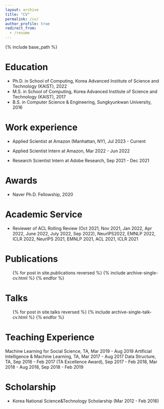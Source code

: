 ```yaml
---
layout: archive
title: "CV"
permalink: /cv/
author_profile: true
redirect_from:
  - /resume
---
```


{% include base_path %}

Education
======
* Ph.D. in School of Computing, Korea Advanced Institute of Science and Technology (KAIST), 2022
* M.S. in School of Computing, Korea Advanced Institute of Science and Technology (KAIST), 2017
* B.S. in Computer Science & Engineering, Sungkyunkwan University, 2016

Work experience
======
* Applied Scientist at Amazon (Manhattan, NY), Jul 2023 - Current

* Applied Scientist Intern at Amazon, Mar 2022 - Jun 2022

* Research Scientist Intern at Adobe Research, Sep 2021 - Dec 2021

Awards
======
* Naver Ph.D. Fellowship, 2020

Academic Service
======
* Reviewer of ACL Rolling Review (Oct 2021, Nov 2021, Jan 2022, Apr 2022, June 2022, July 2022, Sep 2022), NeurIPS2022, EMNLP 2022, ICLR 2022, NeurIPS 2021, EMNLP 2021, ACL 2021, ICLR 2021

Publications
======
  <ul>{% for post in site.publications reversed %}
    {% include archive-single-cv.html %}
  {% endfor %}</ul>
  
Talks
======
  <ul>{% for post in site.talks reversed %}
    {% include archive-single-talk-cv.html  %}
  {% endfor %}</ul>

Teaching Experience
======
Machine Learning for Social Science, TA, Mar 2019 - Aug 2019
Artificial Intelligence & Machine Learning, TA, Mar 2017 - Aug 2017
Data Structure, TA, Sep 2016 - Feb 2017 (TA Excellence Award), Sep 2017 - Feb 2018, Mar 2018 - Aug 2018, Sep 2018 - Feb 2019

Scholarship
=====
* Korea National Science&Technology Scholarship (Mar 2012 - Feb 2016)
